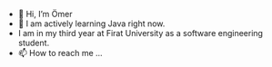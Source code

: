 - 👋 Hi, I’m Ömer
- 🌱  I am actively learning Java right now.
-  I am in my third year at Firat University as a software engineering student.
- 📫 How to reach me ...

<!---
omercnkc/omercnkc is a ✨ special ✨ repository because its `README.md` (this file) appears on your GitHub profile.
You can click the Preview link to take a look at your changes.
--->
